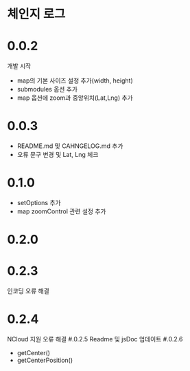 # 체인지 로그
# 0.0.2
개발 시작
* map의 기본 사이즈 설정 추가(width, height)
* submodules 옵션 추가
* map 옵션에 zoom과 중앙위치(Lat,Lng) 추가
# 0.0.3 
* README.md 및 CAHNGELOG.md 추가 
* 오류 문구 변경 및 Lat, Lng 체크

# 0.1.0
* setOptions 추가
* map zoomControl 관련 설정 추가
# 0.2.0
# 0.2.3
인코딩 오류 해결
# 0.2.4
NCloud 지원 오류 해결
#.0.2.5
Readme 및 jsDoc 업데이트
#.0.2.6
* getCenter()
* getCenterPosition()
